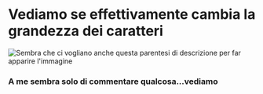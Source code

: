 # Vediamo se effettivamente cambia la grandezza dei caratteri
![Sembra che ci vogliano anche questa parentesi di descrizione per far apparire l'immagine](https://images.gamewatcherstatic.com/image/file/2/36/110592/ss_2907e5059036995a15a9463c96e215a495f0aa46.jpg)
### A me sembra solo di commentare qualcosa...vediamo
